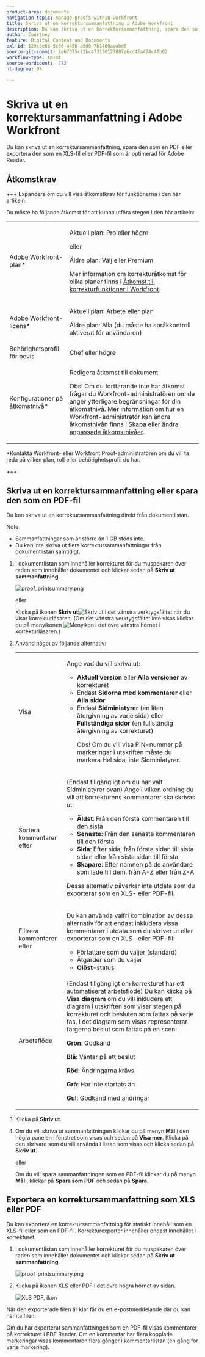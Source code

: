 ```yaml
---
product-area: documents
navigation-topic: manage-proofs-within-workfront
title: Skriva ut en korrektursammanfattning i Adobe Workfront
description: Du kan skriva ut en korrektursammanfattning, spara den som en PDF eller exportera den som en XLS-fil eller PDF-fil som är optimerad för Adobe Reader.
author: Courtney
feature: Digital Content and Documents
exl-id: 129c8e6b-5c66-445b-a5d0-7b1460aeabd6
source-git-commit: 1e67375c12bc473130127887e6cd4fa474c4fb02
workflow-type: tm+mt
source-wordcount: '772'
ht-degree: 0%

---
```


# Skriva ut en korrektursammanfattning i Adobe Workfront

Du kan skriva ut en korrektursammanfattning, spara den som en PDF eller exportera den som en XLS-fil eller PDF-fil som är optimerad för Adobe Reader.

## Åtkomstkrav

+++ Expandera om du vill visa åtkomstkrav för funktionerna i den här artikeln.

Du måste ha följande åtkomst för att kunna utföra stegen i den här artikeln:

<table style="table-layout:auto"> 
 <col> 
 <col> 
 <tbody> 
  <tr> 
   <td role="rowheader">Adobe Workfront-plan*</td> 
   <td> <p>Aktuell plan: Pro eller högre</p> <p>eller</p> <p>Äldre plan: Välj eller Premium</p> <p>Mer information om korrekturåtkomst för olika planer finns i <a href="/help/quicksilver/administration-and-setup/manage-workfront/configure-proofing/access-to-proofing-functionality.md" class="MCXref xref">Åtkomst till korrekturfunktioner i Workfront</a>.</p> </td> 
  </tr> 
  <tr> 
   <td role="rowheader">Adobe Workfront-licens*</td> 
   <td> <p>Aktuell plan: Arbete eller plan</p> <p>Äldre plan: Alla (du måste ha språkkontroll aktiverat för användaren)</p> </td> 
  </tr> 
  <tr> 
   <td role="rowheader">Behörighetsprofil för bevis </td> 
   <td>Chef eller högre</td> 
  </tr> 
  <tr> 
   <td role="rowheader">Konfigurationer på åtkomstnivå*</td> 
   <td> <p>Redigera åtkomst till dokument</p> <p>Obs! Om du fortfarande inte har åtkomst frågar du Workfront-administratören om de anger ytterligare begränsningar för din åtkomstnivå. Mer information om hur en Workfront-administratör kan ändra åtkomstnivån finns i <a href="../../../administration-and-setup/add-users/configure-and-grant-access/create-modify-access-levels.md" class="MCXref xref">Skapa eller ändra anpassade åtkomstnivåer</a>.</p> </td> 
  </tr> 
 </tbody> 
</table>

&#42;Kontakta Workfront- eller Workfront Proof-administratören om du vill ta reda på vilken plan, roll eller behörighetsprofil du har.

+++

## Skriva ut en korrektursammanfattning eller spara den som en PDF-fil

Du kan skriva ut en korrektursammanfattning direkt från dokumentlistan.

>[!NOTE]
>
>* Sammanfattningar som är större än 1 GB stöds inte.
>* Du kan inte skriva ut flera korrektursammanfattningar från dokumentlistan samtidigt.

1. I dokumentlistan som innehåller korrekturet för du muspekaren över raden som innehåller dokumentet och klickar sedan på **Skriv ut sammanfattning**.

   ![proof_printsummary.png](assets/proof-printsummary-350x166.png)

   eller

   Klicka på ikonen **Skriv ut**![Skriv ut](assets/print-icon-in-pv.png) i det vänstra verktygsfältet när du visar korrekturläsaren. (Om det vänstra verktygsfältet inte visas klickar du på menyikonen ![Menyikon](assets/menu-icon-in-pv.png) i det övre vänstra hörnet i korrekturläsaren.)

1. Använd något av följande alternativ:

   <table style="table-layout:auto"> 
    <col> 
    <col> 
    <tbody> 
     <tr> 
      <td role="rowheader">Visa</td> 
      <td> <p>Ange vad du vill skriva ut:</p> 
       <ul> 
        <li><strong>Aktuell version</strong> eller <strong>Alla versioner</strong> av korrekturet</li> 
        <li>Endast <strong>Sidorna med kommentarer</strong> eller <strong>Alla sidor</strong></li> 
        <li>Endast <strong>Sidminiatyrer</strong> (en liten återgivning av varje sida) eller <strong>Fullständiga sidor</strong> (en fullständig återgivning av korrekturet)<br></li> 
        <p>Obs! Om du vill visa PIN-nummer på markeringar i utskriften måste du markera Hel sida, inte Sidminiatyrer. </p> 
       </ul> </td> 
     </tr> 
     <tr> 
      <td role="rowheader">Sortera kommentarer efter</td> 
      <td> <p>(Endast tillgängligt om du har valt Sidminiatyrer ovan) Ange i vilken ordning du vill att korrekturens kommentarer ska skrivas ut:</p> 
       <ul> 
        <li><strong>Äldst</strong>: Från den första kommentaren till den sista</li> 
        <li><strong>Senaste</strong>: Från den senaste kommentaren till den första</li> 
        <li><strong>Sida</strong>: Efter sida, från första sidan till sista sidan eller från sista sidan till första</li> 
        <li><strong>Skapare</strong>: Efter namnen på de användare som lade till dem, från A-Z eller från Z-A</li> 
       </ul> <p>Dessa alternativ påverkar inte utdata som du exporterar som en XLS- eller PDF-fil.</p> </td> 
     </tr> 
     <tr> 
      <td role="rowheader">Filtrera kommentarer efter</td> 
      <td> <p>Du kan använda valfri kombination av dessa alternativ för att endast inkludera vissa kommentarer i utdata som du skriver ut eller exporterar som en XLS- eller PDF-fil:</p> 
       <ul> 
        <li>Författare som du väljer (standard)</li> 
        <li>Åtgärder som du väljer</li> 
        <li><strong>Olöst</strong>-status</li> 
       </ul> </td> 
     </tr> 
     <tr> 
      <td role="rowheader">Arbetsflöde</td> 
      <td> <p>(Endast tillgängligt om korrekturet har ett automatiserat arbetsflöde) Du kan klicka på <strong>Visa diagram</strong> om du vill inkludera ett diagram i utskriften som visar stegen på korrekturet och besluten som fattas på varje fas. I det diagram som visas representerar färgerna beslut som fattas på en scen:</p> <p><strong>Grön</strong>: Godkänd</p> <p><strong>Blå</strong>: Väntar på ett beslut</p> <p><strong>Röd</strong>: Ändringarna krävs</p> <p><strong>Grå</strong>: Har inte startats än</p> <p><strong>Gul</strong>: Godkänd med ändringar</p> </td> 
     </tr> 
    </tbody> 
   </table>

1. Klicka på **Skriv ut**.
1. Om du vill skriva ut sammanfattningen klickar du på menyn **Mål** i den högra panelen i fönstret som visas och sedan på **Visa mer**. Klicka på den skrivare som du vill använda i listan som visas och klicka sedan på **Skriv ut**.

   eller

   Om du vill spara sammanfattningen som en PDF-fil klickar du på menyn **Mål** , klickar på **Spara som PDF** och sedan på **Spara**.

## Exportera en korrektursammanfattning som XLS eller PDF

Du kan exportera en korrektursammanfattning för statiskt innehåll som en XLS-fil eller som en PDF-fil. Korrekturexporter innehåller endast innehållet i korrekturet.

1. I dokumentlistan som innehåller korrekturet för du muspekaren över raden som innehåller dokumentet och klickar sedan på **Skriv ut sammanfattning**.

   ![proof_printsummary.png](assets/proof-printsummary-350x166.png)

1. Klicka på ikonen XLS eller PDF i det övre högra hörnet av sidan.

   ![XLS PDF, ikon](assets/xls-pdf-icons-350x136.png)

När den exporterade filen är klar får du ett e-postmeddelande där du kan hämta filen.

Om du har exporterat sammanfattningen som en PDF-fil visas kommentarer på korrekturet i PDF Reader. Om en kommentar har flera kopplade markeringar visas kommentaren flera gånger i kommentarlistan (en gång för varje markering).
